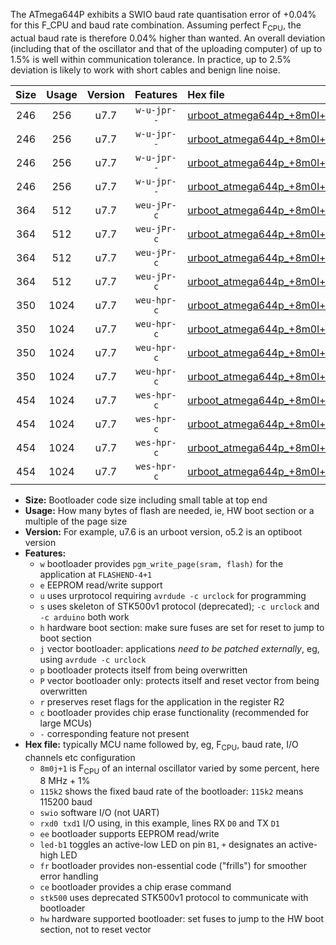 The ATmega644P exhibits a SWIO baud rate quantisation error of +0.04% for this F_CPU and baud rate combination. Assuming perfect F<sub>CPU</sub>, the actual baud rate is therefore 0.04% higher than wanted. An overall deviation (including that of the oscillator and that of the uploading computer) of up to 1.5% is well within communication tolerance. In practice, up to 2.5% deviation is likely to work with short cables and benign line noise.

|Size|Usage|Version|Features|Hex file|
|:-:|:-:|:-:|:-:|:--|
|246|256|u7.7|`w-u-jpr--`|[urboot_atmega644p_+8m0l+3_++57k6_swio_rxd0_txd1_led+b0.hex](https://raw.githubusercontent.com/stefanrueger/urboot.hex/main/cores/mightycore/atmega644p/internal_oscillator/fcpu_+8m0l+3/br_++57k6/urboot_atmega644p_+8m0l+3_++57k6_swio_rxd0_txd1_led+b0.hex)|
|246|256|u7.7|`w-u-jpr--`|[urboot_atmega644p_+8m0l+3_++57k6_swio_rxd0_txd1_led+b7.hex](https://raw.githubusercontent.com/stefanrueger/urboot.hex/main/cores/mightycore/atmega644p/internal_oscillator/fcpu_+8m0l+3/br_++57k6/urboot_atmega644p_+8m0l+3_++57k6_swio_rxd0_txd1_led+b7.hex)|
|246|256|u7.7|`w-u-jpr--`|[urboot_atmega644p_+8m0l+3_++57k6_swio_rxd2_txd3_led+b0.hex](https://raw.githubusercontent.com/stefanrueger/urboot.hex/main/cores/mightycore/atmega644p/internal_oscillator/fcpu_+8m0l+3/br_++57k6/urboot_atmega644p_+8m0l+3_++57k6_swio_rxd2_txd3_led+b0.hex)|
|246|256|u7.7|`w-u-jpr--`|[urboot_atmega644p_+8m0l+3_++57k6_swio_rxd2_txd3_led+b7.hex](https://raw.githubusercontent.com/stefanrueger/urboot.hex/main/cores/mightycore/atmega644p/internal_oscillator/fcpu_+8m0l+3/br_++57k6/urboot_atmega644p_+8m0l+3_++57k6_swio_rxd2_txd3_led+b7.hex)|
|364|512|u7.7|`weu-jPr-c`|[urboot_atmega644p_+8m0l+3_++57k6_swio_rxd0_txd1_ee_led+b0_fr_ce.hex](https://raw.githubusercontent.com/stefanrueger/urboot.hex/main/cores/mightycore/atmega644p/internal_oscillator/fcpu_+8m0l+3/br_++57k6/urboot_atmega644p_+8m0l+3_++57k6_swio_rxd0_txd1_ee_led+b0_fr_ce.hex)|
|364|512|u7.7|`weu-jPr-c`|[urboot_atmega644p_+8m0l+3_++57k6_swio_rxd0_txd1_ee_led+b7_fr_ce.hex](https://raw.githubusercontent.com/stefanrueger/urboot.hex/main/cores/mightycore/atmega644p/internal_oscillator/fcpu_+8m0l+3/br_++57k6/urboot_atmega644p_+8m0l+3_++57k6_swio_rxd0_txd1_ee_led+b7_fr_ce.hex)|
|364|512|u7.7|`weu-jPr-c`|[urboot_atmega644p_+8m0l+3_++57k6_swio_rxd2_txd3_ee_led+b0_fr_ce.hex](https://raw.githubusercontent.com/stefanrueger/urboot.hex/main/cores/mightycore/atmega644p/internal_oscillator/fcpu_+8m0l+3/br_++57k6/urboot_atmega644p_+8m0l+3_++57k6_swio_rxd2_txd3_ee_led+b0_fr_ce.hex)|
|364|512|u7.7|`weu-jPr-c`|[urboot_atmega644p_+8m0l+3_++57k6_swio_rxd2_txd3_ee_led+b7_fr_ce.hex](https://raw.githubusercontent.com/stefanrueger/urboot.hex/main/cores/mightycore/atmega644p/internal_oscillator/fcpu_+8m0l+3/br_++57k6/urboot_atmega644p_+8m0l+3_++57k6_swio_rxd2_txd3_ee_led+b7_fr_ce.hex)|
|350|1024|u7.7|`weu-hpr-c`|[urboot_atmega644p_+8m0l+3_++57k6_swio_rxd0_txd1_ee_led+b0_fr_ce_hw.hex](https://raw.githubusercontent.com/stefanrueger/urboot.hex/main/cores/mightycore/atmega644p/internal_oscillator/fcpu_+8m0l+3/br_++57k6/urboot_atmega644p_+8m0l+3_++57k6_swio_rxd0_txd1_ee_led+b0_fr_ce_hw.hex)|
|350|1024|u7.7|`weu-hpr-c`|[urboot_atmega644p_+8m0l+3_++57k6_swio_rxd0_txd1_ee_led+b7_fr_ce_hw.hex](https://raw.githubusercontent.com/stefanrueger/urboot.hex/main/cores/mightycore/atmega644p/internal_oscillator/fcpu_+8m0l+3/br_++57k6/urboot_atmega644p_+8m0l+3_++57k6_swio_rxd0_txd1_ee_led+b7_fr_ce_hw.hex)|
|350|1024|u7.7|`weu-hpr-c`|[urboot_atmega644p_+8m0l+3_++57k6_swio_rxd2_txd3_ee_led+b0_fr_ce_hw.hex](https://raw.githubusercontent.com/stefanrueger/urboot.hex/main/cores/mightycore/atmega644p/internal_oscillator/fcpu_+8m0l+3/br_++57k6/urboot_atmega644p_+8m0l+3_++57k6_swio_rxd2_txd3_ee_led+b0_fr_ce_hw.hex)|
|350|1024|u7.7|`weu-hpr-c`|[urboot_atmega644p_+8m0l+3_++57k6_swio_rxd2_txd3_ee_led+b7_fr_ce_hw.hex](https://raw.githubusercontent.com/stefanrueger/urboot.hex/main/cores/mightycore/atmega644p/internal_oscillator/fcpu_+8m0l+3/br_++57k6/urboot_atmega644p_+8m0l+3_++57k6_swio_rxd2_txd3_ee_led+b7_fr_ce_hw.hex)|
|454|1024|u7.7|`wes-hpr-c`|[urboot_atmega644p_+8m0l+3_++57k6_swio_rxd0_txd1_ee_led+b0_fr_ce_stk500_hw.hex](https://raw.githubusercontent.com/stefanrueger/urboot.hex/main/cores/mightycore/atmega644p/internal_oscillator/fcpu_+8m0l+3/br_++57k6/urboot_atmega644p_+8m0l+3_++57k6_swio_rxd0_txd1_ee_led+b0_fr_ce_stk500_hw.hex)|
|454|1024|u7.7|`wes-hpr-c`|[urboot_atmega644p_+8m0l+3_++57k6_swio_rxd0_txd1_ee_led+b7_fr_ce_stk500_hw.hex](https://raw.githubusercontent.com/stefanrueger/urboot.hex/main/cores/mightycore/atmega644p/internal_oscillator/fcpu_+8m0l+3/br_++57k6/urboot_atmega644p_+8m0l+3_++57k6_swio_rxd0_txd1_ee_led+b7_fr_ce_stk500_hw.hex)|
|454|1024|u7.7|`wes-hpr-c`|[urboot_atmega644p_+8m0l+3_++57k6_swio_rxd2_txd3_ee_led+b0_fr_ce_stk500_hw.hex](https://raw.githubusercontent.com/stefanrueger/urboot.hex/main/cores/mightycore/atmega644p/internal_oscillator/fcpu_+8m0l+3/br_++57k6/urboot_atmega644p_+8m0l+3_++57k6_swio_rxd2_txd3_ee_led+b0_fr_ce_stk500_hw.hex)|
|454|1024|u7.7|`wes-hpr-c`|[urboot_atmega644p_+8m0l+3_++57k6_swio_rxd2_txd3_ee_led+b7_fr_ce_stk500_hw.hex](https://raw.githubusercontent.com/stefanrueger/urboot.hex/main/cores/mightycore/atmega644p/internal_oscillator/fcpu_+8m0l+3/br_++57k6/urboot_atmega644p_+8m0l+3_++57k6_swio_rxd2_txd3_ee_led+b7_fr_ce_stk500_hw.hex)|

- **Size:** Bootloader code size including small table at top end
- **Usage:** How many bytes of flash are needed, ie, HW boot section or a multiple of the page size
- **Version:** For example, u7.6 is an urboot version, o5.2 is an optiboot version
- **Features:**
  + `w` bootloader provides `pgm_write_page(sram, flash)` for the application at `FLASHEND-4+1`
  + `e` EEPROM read/write support
  + `u` uses urprotocol requiring `avrdude -c urclock` for programming
  + `s` uses skeleton of STK500v1 protocol (deprecated); `-c urclock` and `-c arduino` both work
  + `h` hardware boot section: make sure fuses are set for reset to jump to boot section
  + `j` vector bootloader: applications *need to be patched externally*, eg, using `avrdude -c urclock`
  + `p` bootloader protects itself from being overwritten
  + `P` vector bootloader only: protects itself and reset vector from being overwritten
  + `r` preserves reset flags for the application in the register R2
  + `c` bootloader provides chip erase functionality (recommended for large MCUs)
  + `-` corresponding feature not present
- **Hex file:** typically MCU name followed by, eg, F<sub>CPU</sub>, baud rate, I/O channels etc configuration
  + `8m0j+1` is F<sub>CPU</sub> of an internal oscillator varied by some percent, here 8 MHz + 1%
  + `115k2` shows the fixed baud rate of the bootloader: `115k2` means 115200 baud
  + `swio` software I/O (not UART)
  + `rxd0 txd1` I/O using, in this example, lines RX `D0` and TX `D1`
  + `ee` bootloader supports EEPROM read/write
  + `led-b1` toggles an active-low LED on pin `B1`, `+` designates an active-high LED
  + `fr` bootloader provides non-essential code ("frills") for smoother error handling
  + `ce` bootloader provides a chip erase command
  + `stk500` uses deprecated STK500v1 protocol to communicate with bootloader
  + `hw` hardware supported bootloader: set fuses to jump to the HW boot section, not to reset vector
